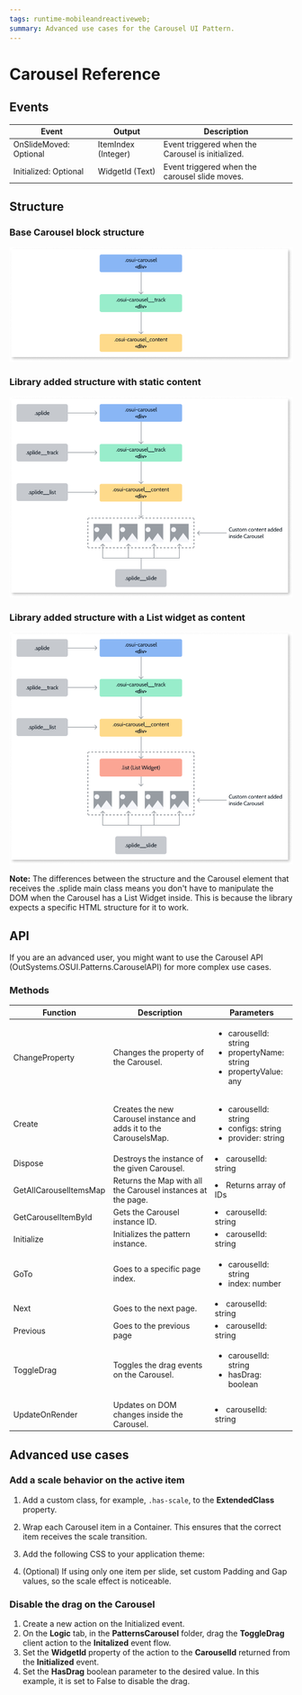 ```yaml
---
tags: runtime-mobileandreactiveweb;
summary: Advanced use cases for the Carousel UI Pattern. 
---
```


# Carousel Reference

## Events

|Event|Output|Description|
|---|---|---|  
|OnSlideMoved: Optional|ItemIndex (Integer)|Event triggered when the Carousel is initialized.| 
|Initialized: Optional|WidgetId (Text)|Event triggered when the carousel slide moves.| 

## Structure

### Base Carousel block structure

![Base Carousel block structure](images/carousel-structure-diag.png)

### Library added structure with static content

![Library added structure with static content](images/carousel-structure-static-diag.png)

### Library added structure with a List widget as content

![Library added structure with a List widget as content](images/carousel-structure-list-diag.png)

**Note:** The differences between the structure and the Carousel element that receives the .splide main class means you don't have to manipulate the DOM when the Carousel has a List Widget inside. This is because the library expects a specific HTML structure for it to work.

## API
If you are an advanced user, you might want to use the Carousel API  (OutSystems.OSUI.Patterns.CarouselAPI) for more complex use cases.

### Methods

|Function|Description|Parameters|
|---|---|---| 
|ChangeProperty|Changes the property of the Carousel.|<ul><li>carouselId: string</li><li>propertyName: string</li><li>propertyValue: any</li></ul>| 
|Create|Creates the new Carousel instance and adds it to the CarouselsMap.|<ul><li>carouselId: string</li><li>configs: string</li><li>provider: string</li></ul>| 
|Dispose|Destroys the instance of the given Carousel.|<li>carouselId: string</li>| 
|GetAllCarouselItemsMap|Returns the Map with all the Carousel instances at the page.|<li>Returns array of IDs</li>| 
|GetCarouselItemById|Gets the Carousel instance ID.|<li>carouselId: string</li>| 
|Initialize|Initializes the pattern instance.|<li>carouselId: string</li>| 
|GoTo|Goes to a specific page index.|<ul><li>carouselId: string</li><li>index: number</li>| 
|Next|Goes to the next page.|<li>carouselId: string</li>| 
|Previous|Goes to the previous page|<li>carouselId: string</li>| 
|ToggleDrag|Toggles the drag events on the Carousel.|<ul><li>carouselId: string</li><li>hasDrag: boolean</li></li>| 
|UpdateOnRender|Updates on DOM changes inside the Carousel.|<li>carouselId: string</li>|  

## Advanced use cases

### Add a scale behavior on the active item

1. Add a custom class, for example, ``.has-scale``, to the **ExtendedClass** property.

1. Wrap each Carousel item in a Container. This ensures that the correct item receives the scale transition.

1. Add the following CSS to your application theme:

1. (Optional) If using only one item per slide, set custom Padding and Gap values, so the scale effect is noticeable.

### Disable the drag on the Carousel

1. Create a new action on the Initialized event.
1. On the **Logic** tab, in the **PatternsCarousel** folder, drag the **ToggleDrag** client action to the **Initalized** event flow.
1. Set the **WidgetId** property of the action to the **CarouselId** returned from the **Initialized** event.
1. Set the **HasDrag** boolean parameter to the desired value. In this example, it is set to False to disable the drag.

